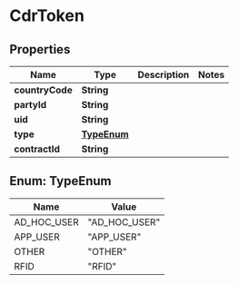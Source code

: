 

# CdrToken


## Properties

| Name | Type | Description | Notes |
|------------ | ------------- | ------------- | -------------|
|**countryCode** | **String** |  |  |
|**partyId** | **String** |  |  |
|**uid** | **String** |  |  |
|**type** | [**TypeEnum**](#TypeEnum) |  |  |
|**contractId** | **String** |  |  |



## Enum: TypeEnum

| Name | Value |
|---- | -----|
| AD_HOC_USER | &quot;AD_HOC_USER&quot; |
| APP_USER | &quot;APP_USER&quot; |
| OTHER | &quot;OTHER&quot; |
| RFID | &quot;RFID&quot; |



